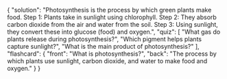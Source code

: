 {
  "solution": "Photosynthesis is the process by which green plants make food. Step 1: Plants take in sunlight using chlorophyll. Step 2: They absorb carbon dioxide from the air and water from the soil. Step 3: Using sunlight, they convert these into glucose (food) and oxygen.",
  "quiz": [
    "What gas do plants release during photosynthesis?",
    "Which pigment helps plants capture sunlight?",
    "What is the main product of photosynthesis?"
  ],
  "flashcard": {
    "front": "What is photosynthesis?",
    "back": "The process by which plants use sunlight, carbon dioxide, and water to make food and oxygen."
  }
}
